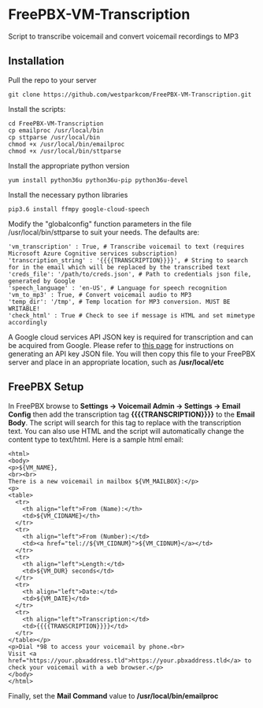 # FreePBX-VM-Transcription
Script to transcribe voicemail and convert voicemail recordings to MP3

## Installation

Pull the repo to your server

    git clone https://github.com/westparkcom/FreePBX-VM-Transcription.git

Install the scripts:

    cd FreePBX-VM-Transcription
    cp emailproc /usr/local/bin
    cp sttparse /usr/local/bin
    chmod +x /usr/local/bin/emailproc
    chmod +x /usr/local/bin/sttparse

Install the appropriate python version

    yum install python36u python36u-pip python36u-devel

Install the necessary python libraries

    pip3.6 install ffmpy google-cloud-speech

Modify the "globalconfig" function parameters in the file /usr/local/bin/sttparse to suit your needs. The defaults are:

    'vm_transcription' : True, # Transcribe voicemail to text (requires Microsoft Azure Cognitive services subscription)
    'transcription_string' : '{{{{TRANSCRIPTION}}}}', # String to search for in the email which will be replaced by the transcribed text
    'creds_file': '/path/to/creds.json', # Path to credentials json file, generated by Google
    'speech_language' : 'en-US', # Language for speech recognition
    'vm_to_mp3' : True, # Convert voicemail audio to MP3
    'temp_dir': '/tmp', # Temp location for MP3 conversion. MUST BE WRITABLE!
    'check_html' : True # Check to see if message is HTML and set mimetype accordingly

A Google cloud services API JSON key is required for transcription and can be acquired from Google. Please refer to [this page](https://cloud.google.com/docs/authentication/production#cloud-console) for instructions on generating an API key JSON file. You will then copy this file to your FreePBX server and place in an appropriate location, such as **/usr/local/etc**

## FreePBX Setup

In FreePBX browse to **Settings -> Voicemail Admin -> Settings -> Email Config** then add the transcription tag **{{{{TRANSCRIPTION}}}}** to the **Email Body**. The script will search for this tag to replace with the transcription text. You can also use HTML and the script will automatically change the content type to text/html. Here is a sample html email:

    <html>
    <body>
    <p>${VM_NAME},
    <br><br>
    There is a new voicemail in mailbox ${VM_MAILBOX}:</p>
    <p>
    <table>
      <tr>
        <th align="left">From (Name):</th>
        <td>${VM_CIDNAME}</th>
      </tr>
      <tr>
        <th align="left">From (Number):</td>
        <td><a href="tel://${VM_CIDNUM}">${VM_CIDNUM}</a></td>
      </tr>
      <tr>
        <th align="left">Length:</td>
        <td>${VM_DUR} seconds</td>
      </tr>
      <tr>
        <th align="left">Date:</td>
        <td>${VM_DATE}</td>
      </tr>
      <tr>
        <th align="left">Transcription:</td>
        <td>{{{{TRANSCRIPTION}}}}</td>
      </tr>
    </table></p>
    <p>Dial *98 to access your voicemail by phone.<br>
    Visit <a href="https://your.pbxaddress.tld">https://your.pbxaddress.tld</a> to check your voicemail with a web browser.</p>
    </body>
    </html>

Finally, set the **Mail Command** value to **/usr/local/bin/emailproc**